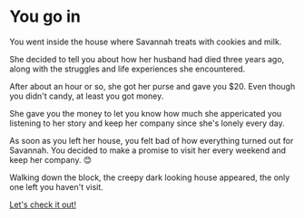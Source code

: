 # You go in
You went inside the house where Savannah treats with cookies and milk.

She decided to tell you about how her husband had died three years ago, along with the struggles and life experiences she encountered.

After about an hour or so, she got her purse and gave you $20. Even though you didn't candy, at least you got money.

She gave you the money to let you know how much she appericated you listening to her story and keep her company since she's lonely every day.

As soon as you left her house, you felt bad of how everything turned out for Savannah. You decided to make a promise to visit her every weekend
and keep her company. 😊

Walking down the block, the creepy dark looking house appeared, the only one left you haven't visit.  

[Let's check it out!](../haunted/haunted.md)